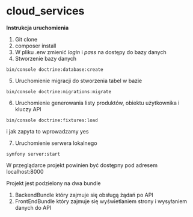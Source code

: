 # cloud_services

**Instrukcja uruchomienia**

1. Git clone
2. composer install
3. W pliku .env zmienić _login_ i _pass_ na dostępy do bazy danych
4. Stworzenie bazy danych

`bin/console doctrine:database:create`

5. Uruchomienie migracji do stworzenia tabel w bazie

`bin/console doctrine:migrations:migrate `

6. Uruchomienie generowania listy produktów, obiektu użytkownika i kluczy API

`bin/console doctrine:fixtures:load` 

i jak zapyta to wprowadzamy yes
   
7. Uruchomienie serwera lokalnego 

`symfony server:start `

   W przeglądarce projekt powinien być dostępny pod adresem localhost:8000
   
Projekt jest podzielony na dwa bundle 
1. BackendBundle który zajmuje się obsługą żądań po API
2. FrontEndBundle który zajmuje się wyświetlaniem strony i wysyłaniem danych do API